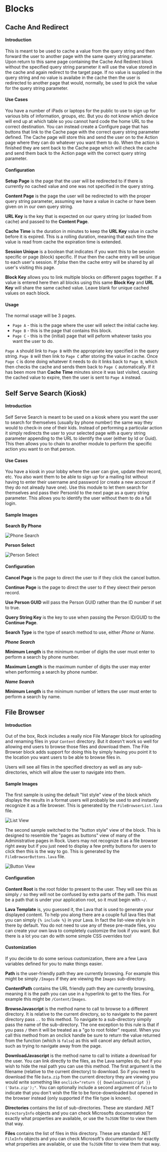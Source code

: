 ﻿# Blocks

## Cache And Redirect

#### Introduction

This is meant to be used to cache a value from the query string and then
forward the user to another page with the same query string parameter. Upon
return to this same page containing the Cache And Redirect block without
the specified query string parameter it will use the value stored in the
cache and again redirect to the target page. If no value is supplied in the
query string and no value is availabe in the cache then the user is
redirected to another page that would, normally, be used to pick the value
for the query string parameter.

#### Use Cases

You have a number of iPads or laptops for the public to use to sign up for
various bits of information, groups, etc. But you do not know which device
will end up at which table so you cannot hard code the home URL to the
correct destination. You can instead create a Configure page that has
buttons that link to the Cache page with the correct query string parameter
defined. The Cache page will store this and send the user on to the Action
page where they can do whatever you want them to do. When the action is
finished they are sent back to the Cache page which will check the cache
and send them back to the Action page with the correct query string
parameter.

#### Configuration

**Setup Page** is the page that the user will be redirected to if there
is currently no cached value and one was not specified in the query string.

**Content Page** is the page the user will be redirected to with the proper
query string parameter, assuming we have a value in cache or have been
given on in our own query string.

**URL Key** is the key that is expected on our query string (or loaded
from cache) and passed to the **Content Page**.

**Cache Time** is the duration in minutes to keep the **URL Key** value
in cache before it is expired. This is a rolling duration, meaning that
each time the value is read from cache the expiration time is extended.

**Session Unique** is a boolean that indicates if you want this to be
session specific or page (block) specific. If *true* then the cache entry
will be unique to each user's session. If *false* then the cache entry
will be shared by all user's visiting this page.

**Block Key** allows you to link multiple blocks on different pages
together. If a value is entered here then all blocks using this same
**Block Key** and **URL Key** will share the same cached value. Leave blank
for unique cached values on each block.

#### Usage

The normal usage will be 3 pages.

* `Page A` - this is the page where the user will select the initial cache
key.
* `Page B` - this is the page that contains this block.
* `Page C` - this is the (initial) page that will peform whatever
tasks you want the user to do.

`Page A` should link to `Page B` with the appropriate key specified in
the query string. `Page B` will then link to `Page C` after storing the
value in cache. Once `Page C` is done doing whatever it needs to do it
links back to `Page B`, which then checks the cache and sends them back
to `Page C` automatically. If it has been more than **Cache Time** minutes
since it was last visited, causing the cached value to expire, then the
user is sent to `Page A` instead.

## Self Serve Search (Kiosk)

#### Introduction

Self Serve Search is meant to be used on a kiosk where you want the user
to search for themselves (usually by phone number) the same way they would
to check-in one of their kids. Instead of performing a particular action
it simply redirects the user to your selected page with a query string
parameter appending to the URL to identify the user (either by Id or Guid).
This then allows you to chain to another module to perform the specific
action you want to on that person.

#### Use Cases

You have a kiosk in your lobby where the user can give, update their
record, etc. You also want them to be able to sign up for a mailing list
without having to enter their username and password (or create a new account
if they do not already have one). Use this module to let them search for
themselves and pass their PersonId to the next page as a query string
parameter. This allows you to identify the user without them to do a full
login.

#### Sample Images

**Search By Phone**

![Phone Search](Documentation/PhoneSearch.jpg)

**Person Select**

![Person Select](Documentation/PersonSelect.jpg)

#### Configuration

**Cancel Page** is the page to direct the user to if they click the
cancel button.

**Continue Page** is the page to direct the user to if they sleect their
person record.

**Use Person GUID** will pass the Person GUID rather than the ID number if
set to true.

**Query String Key** is the key to use when passing the Person ID/GUID to
the **Continue Page**.

**Search Type** is the type of search method to use, either *Phone* or
*Name*.

**_Phone Search_**

**Minimum Length** is the minimum number of digits the user must enter
to perform a search by phone number.

**Maximum Length** is the maximum number of digits the user may enter
when performing a search by phone number.

**_Name Search_**

**Minimum Length** is the minimum number of letters the user must enter to
perform a search by name.


## File Browser

#### Introduction

Out of the box, Rock includes a really nice File Manager block for uploading
and renaming files in your `Content` directory. But it doesn't work so well
for allowing end users to browse those files and download them. The File
Browser block adds support for doing this by simply having you point it to
the location you want users to be able to browse files in.

Users will see all files in the specified directory as well as any
sub-directories, which will allow the user to navigate into them.

#### Sample Images

The first sample is using the default "list style" view of the block which
displays the results in a format users will probably be used to and
instantly recognize it as a file browser. This is generated by the
`FileBrowserList.lava` file.

![List View](Documentation/FileBrowserList.png)

The second sample switched to the "button style" view of the block. This is
designed to resemble the "pages as buttons" view of many of the Administrative
pages in Rock. Users may not recognize it as a file browser right away but
if you just need to display a few pretty buttons for users to click then this
is the way to go. This is generated by the `FileBrowserButtons.lava` file.

![Button View](Documentation/FileBrowserButtons.png)

#### Configuration

**Content Root** is the root folder to present to the user. They will see
this as simply `/` so they will not be confused by extra parts of the path.
This must be a path that is under your application root, so it must begin
with `~/`.

**Lava Template** is, you guessed it, the Lava that is used to generate your
displayed content. To help you along there are a couple full lava files that
you can simply `{% include %}` in your Lava. In fact the list-view style is
in there by default. You do not need to use any of these pre-made files, you
can create your own lava to completely customize the look if you want. But
there is a lot you can do with some simple CSS overrides too!

#### Customization

If you decide to do some serious customization, there are a few Lava variables
defined for you to make things easier.

**Path** is the user-friendly path they are currently browsing. For example
this might be simply `/Images` if they are viewing the `Images` sub-directory.

**ContentPath** contains the URL friendly path they are currently browsing,
meaning it is the path you can use in a hyperlink to get to the files. For
example this might be `/Content/Images`.

**BrowseJavascript** is the method name to call to browse to a different
directory. It is relative to the current directory, so to navigate to the
parent directory pass `..` to this method. To navigate to a sub-directory
simpily pass the name of the sub-directory. The one exception to this rule is
that if you pass `/` then it will be treated as a "go to root folder"
request. When you call this method from an onclick handle be sure to return
the value returned from the function (which is `false`) as this will cancel
any default action, such as trying to navigate away from the page.

**DownloadJavascript** is the method name to call to initiate a download for
the user. You can link directly to the files, as the Lava samples do, but if
you wish to hide the real path you can use this method. The first argument
is the filename (relative to the current directory) to download. So if you
need to download the file `Data.zip` from the current directory they are
viewing you would write something like
`onclick="return {{ DownloadJavascript }}('Data.zip');"`. You can optionally
include a second argument of `false` to indicate that you don't wish the
file to be force-downloaded but opened in the browser instead (only supported
if the file type is known).

**Directories** contains the list of sub-directories. These are standard .NET
`DirectoryInfo` objects and you can check Microsofts documentation for exactly
what properties are available, or use the `ToJSON` filter to view them that
way.

**Files** contains the list of files in this directory. These are standard
.NET `FileInfo` objects and you can check Microsoft's documentation for
exactly what properties are available, or use the `ToJSON` filter to view
them that way.